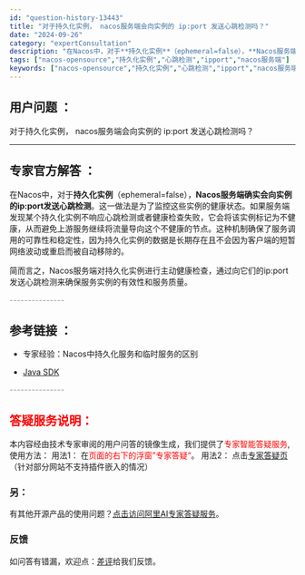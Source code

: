 ```yaml
---
id: "question-history-13443"
title: "对于持久化实例， nacos服务端会向实例的 ip:port 发送心跳检测吗？"
date: "2024-09-26"
category: "expertConsultation"
description: "在Nacos中，对于**持久化实例**（ephemeral=false），**Nacos服务端确实会向实例的ip:port发送心跳检测**。这一做法是为了监控这些实例的健康状态。如果服务端发现某个持久化实例不响应心跳检测或者健康检查失败，它会将该实例标记为不健康，从而避免上游服务继续将流量导向这个不"
tags: ["nacos-opensource","持久化实例","心跳检测","ipport","nacos服务端"]
keywords: ["nacos-opensource","持久化实例","心跳检测","ipport","nacos服务端"]
---
```


## 用户问题 ： 
 对于持久化实例， nacos服务端会向实例的 ip:port 发送心跳检测吗？  

---------------
## 专家官方解答 ：

在Nacos中，对于**持久化实例**（ephemeral=false），**Nacos服务端确实会向实例的ip:port发送心跳检测**。这一做法是为了监控这些实例的健康状态。如果服务端发现某个持久化实例不响应心跳检测或者健康检查失败，它会将该实例标记为不健康，从而避免上游服务继续将流量导向这个不健康的节点。这种机制确保了服务调用的可靠性和稳定性，因为持久化实例的数据是长期存在且不会因为客户端的短暂网络波动或重启而被自动移除的。

简而言之，Nacos服务端对持久化实例进行主动健康检查，通过向它们的ip:port发送心跳检测来确保服务实例的有效性和服务质量。


<font color="#949494">---------------</font> 


## 参考链接 ：

* 专家经验：Nacos中持久化服务和临时服务的区别 
 
 * [Java SDK](https://nacos.io/docs/latest/guide/user/sdk)


 <font color="#949494">---------------</font> 
 


## <font color="#FF0000">答疑服务说明：</font> 

本内容经由技术专家审阅的用户问答的镜像生成，我们提供了<font color="#FF0000">专家智能答疑服务</font>,使用方法：
用法1： 在<font color="#FF0000">页面的右下的浮窗”专家答疑“</font>。
用法2： 点击[专家答疑页](https://answer.opensource.alibaba.com/docs/intro)（针对部分网站不支持插件嵌入的情况）
### 另：


有其他开源产品的使用问题？[点击访问阿里AI专家答疑服务](https://answer.opensource.alibaba.com/docs/intro)。
### 反馈
如问答有错漏，欢迎点：[差评](https://ai.nacos.io/user/feedbackByEnhancerGradePOJOID?enhancerGradePOJOId=13898)给我们反馈。
